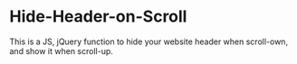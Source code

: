 # Hide-Header-on-Scroll
This is a JS, jQuery function to hide your website header when scroll-own, and show it when scroll-up.
